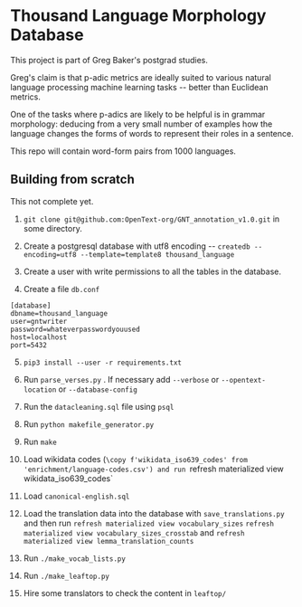 Thousand Language Morphology Database
=====================================

This project is part of Greg Baker's postgrad studies.

Greg's claim is that p-adic metrics are ideally suited to various natural
language processing machine learning tasks -- better than Euclidean metrics.

One of the tasks where p-adics are likely to be helpful is in grammar morphology:
deducing from a very small number of examples how the language changes the forms
of words to represent their roles in a sentence.


This repo will contain word-form pairs from 1000 languages.


Building from scratch
---------------------

This not complete yet.

1. `git clone git@github.com:OpenText-org/GNT_annotation_v1.0.git` in some directory.

2. Create a postgresql database with utf8 encoding -- `createdb --encoding=utf8 --template=template8 thousand_language`

3. Create a user with write permissions to all the tables in the database.

4. Create a file `db.conf`

```
[database]
dbname=thousand_language
user=gntwriter
password=whateverpasswordyouused
host=localhost
port=5432
```

5. `pip3 install --user -r requirements.txt`

6. Run `parse_verses.py` . If necessary add `--verbose` or `--opentext-location` or `--database-config`

7. Run the `datacleaning.sql` file using `psql`

8. Run `python makefile_generator.py`

9. Run `make`

10. Load wikidata codes (`\copy f'wikidata_iso639_codes' from 'enrichment/language-codes.csv')
and run `refresh materialized view wikidata_iso639_codes`

11. Load `canonical-english.sql`

12. Load the translation data into the database with `save_translations.py` and then run
`refresh materialized view vocabulary_sizes`
`refresh materialized view vocabulary_sizes_crosstab` and
`refresh materialized view lemma_translation_counts`

13. Run `./make_vocab_lists.py`

14. Run `./make_leaftop.py`

15. Hire some translators to check the content in `leaftop/`
